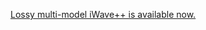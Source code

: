 [Lossy multi-model iWave++ is available now.](https://drive.google.com/drive/folders/10i0O66mOhE3C7AdG6-22kIFIIaRZ-nlj?usp=sharing)
